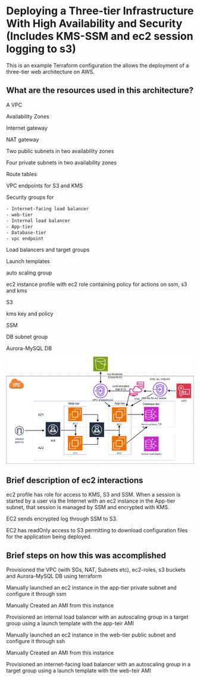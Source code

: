 # Deploying a Three-tier Infrastructure With High Availability and Security (Includes KMS-SSM and ec2 session logging to s3)

This is an example Terraform configuration the allows the deployment of a three-tier web architecture on AWS.

## What are the resources used in this architecture?

A VPC

Availability Zones

Internet gateway

NAT gateway

Two public subnets in two availability zones

Four private subnets in two availability zones

Route tables

VPC endpoints for S3 and KMS

Security groups for 

	- Internet-facing load balancer
	- web-tier
	- Internal load balancer
	- App-tier
	- Database-tier
	- vpc endpoint

Load balancers and target groups

Launch templates

auto scaling group

ec2 instance profile with ec2 role containing policy for actions on ssm, s3 and kms 

S3

kms key and policy

SSM

DB subnet group

Aurora-MySQL DB


![3-tier](3tier.png)


## Brief description of ec2 interactions

ec2 profile has role for access to KMS, S3 and SSM. When a session is started by a user via the Internet with an ec2 instance in the App-tier
subnet, that session is managed by SSM and encrypted with KMS. 

EC2 sends encrypted log through SSM to S3.  

EC2 has readOnly access to S3 permitting to download configuration files for the application being deployed.

## Brief steps on how this was accomplished

Provisioned the VPC (with SGs, NAT, Subnets etc), ec2-roles, s3 buckets and Aurora-MySQL DB using terraform

Manually launched an ec2 instance in the app-tier private subnet and configure it through ssm

Manually Created an AMI from this instance

Provisioned an internal load balancer with an autoscaling group in a target group using a launch template with the app-teir AMI

Manually launched an ec2 instance in the web-tier public subnet and configure it through ssh

Manually Created an AMI from this instance

Provisioned an internet-facing load balancer with an autoscaling group in a target group using a launch template with the web-teir AMI







